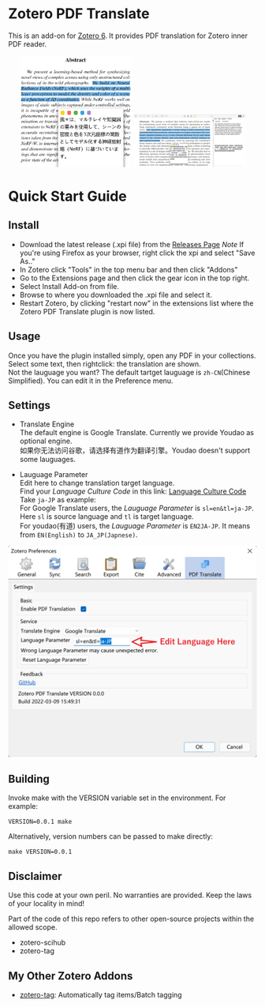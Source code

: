 # Zotero PDF Translate
This is an add-on for [Zotero 6](https://www.zotero.org/). It provides PDF translation for Zotero inner PDF reader.

<center class="half">
<img src="imgs/en2jp.png" width="45%"/> <img src="imgs/en2zh.png" width="45%"/>
</center>

# Quick Start Guide

## Install
- Download the latest release (.xpi file) from the [Releases Page](https://github.com/windingwind/zotero-pdf-translate/releases)
*Note* If you're using Firefox as your browser, right click the xpi and select "Save As.."
- In Zotero click "Tools" in the top menu bar and then click "Addons"
- Go to the Extensions page and then click the gear icon in the top right.
- Select Install Add-on from file.
- Browse to where you downloaded the .xpi file and select it.
- Restart Zotero, by clicking "restart now" in the extensions list where the
Zotero PDF Translate plugin is now listed.

## Usage
Once you have the plugin installed simply, open any PDF in your collections.  
Select some text, then rightclick: the translation are shown.  
Not the lauguage you want? The default tartget lauguage is `zh-CN`(Chinese Simplified). You can edit it in the Preference menu.

## Settings
-  Translate Engine  
The default engine is Google Translate. Currently we provide Youdao as optional engine.  
如果你无法访问谷歌，请选择有道作为翻译引擎。Youdao doesn't support some lauguages.

- Lauguage Parameter  
Edit here to change translation target language.  
Find your *Language Culture Code* in this link:
[Language Culture Code](./LangCultureName.md)  
Take `ja-JP` as example:  
For Google Translate users, the *Lauguage Parameter* is `sl=en&tl=ja-JP`. Here `sl` is source language and `tl` is target language.  
For youdao(有道) users,  the *Lauguage Parameter* is `EN2JA-JP`. It means from `EN(English)` to  `JA_JP(Japnese)`.

![Lauguage Parameter Setting](imgs/languageParamEdit.png)

## Building

Invoke make with the VERSION variable set in the environment. For example:

````
VERSION=0.0.1 make
````

Alternatively, version numbers can be passed to make directly:

````
make VERSION=0.0.1
````

## Disclaimer
Use this code at your own peril. No warranties are provided. Keep the laws of your
locality in mind!

Part of the code of this repo refers to other open-source projects within the allowed scope.
- zotero-scihub
- zotero-tag

## My Other Zotero Addons
- [zotero-tag](https://github.com/windingwind/zotero-tag): Automatically tag items/Batch tagging
